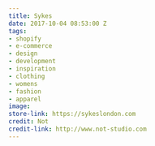```yaml
---
title: Sykes
date: 2017-10-04 08:53:00 Z
tags:
- shopify
- e-commerce
- design
- development
- inspiration
- clothing
- womens
- fashion
- apparel
image: 
store-link: https://sykeslondon.com
credit: Not
credit-link: http://www.not-studio.com
---
```


